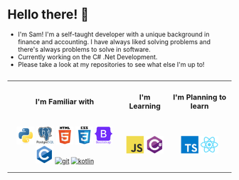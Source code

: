 <h1> Hello there! 👋 </h1>

- I'm Sam! I'm a self-taught developer with a unique background in finance and accounting. I have always liked solving problems and there's always problems to solve in software.
- Currently working on the C# .Net Development.
- Please take a look at my repositories to see what else I'm up to!
  
<table align="left">
  <tr align="center">
    <th><h3>I'm Familiar with</h3></th>
    <th><h3>I'm Learning</h3></th>
    <th><h3>I'm Planning to learn</h3></th>
  </tr>
  <tr align="center">
    <td><!--Familiar with-->
      <p> 
        <a href="https://www.python.org" target="_blank" rel="noreferrer">
          <img src="https://raw.githubusercontent.com/devicons/devicon/master/icons/python/python-original.svg" alt="python" width="40" height="40"/></a> 
        <a href="https://www.postgresql.org" target="_blank" rel="noreferrer">
          <img src="https://raw.githubusercontent.com/devicons/devicon/master/icons/postgresql/postgresql-original-wordmark.svg" alt="postgresql" width="40" height="40"/></a> 
        <a href="https://www.w3.org/html/" target="_blank" rel="noreferrer">
          <img src="https://raw.githubusercontent.com/devicons/devicon/master/icons/html5/html5-original-wordmark.svg" alt="html5" width="40" height="40"/></a>
         <a href="https://www.w3.org/Style/CSS/" target="_blank" rel="noreferrer">
          <img src="https://raw.githubusercontent.com/devicons/devicon/master/icons/css3/css3-original-wordmark.svg" alt="css3" width="40" height="40"/></a> 
        <a href="https://getbootstrap.com" target="_blank" rel="noreferrer">
          <img src="https://raw.githubusercontent.com/devicons/devicon/master/icons/bootstrap/bootstrap-plain-wordmark.svg" alt="bootstrap" width="40" height="40"/></a> 
        <a href="https://www.cprogramming.com/" target="_blank" rel="noreferrer">
          <img src="https://raw.githubusercontent.com/devicons/devicon/master/icons/c/c-original.svg" alt="c" width="40" height="40"/></a> 
        <a href="https://git-scm.com/" target="_blank" rel="noreferrer">
          <img src="https://www.vectorlogo.zone/logos/git-scm/git-scm-icon.svg" alt="git" width="40" height="40"/></a>
        <a href="https://kotlinlang.org" target="_blank" rel="noreferrer">  
          <img src="https://www.vectorlogo.zone/logos/kotlinlang/kotlinlang-icon.svg" alt="kotlin" width="40" height="40"/></a> 
      </p>
    </td>
    <td><!--Learning with-->
      <p>
        <a href="https://developer.mozilla.org/en-US/docs/Web/JavaScript" target="_blank" rel="noreferrer">  
          <img src="https://raw.githubusercontent.com/devicons/devicon/master/icons/javascript/javascript-original.svg" alt="javascript" width="40" height="40"/></a> 
        <a href="https://dotnet.microsoft.com/en-us/languages/csharp" target="_blank" rel="noreferrer"> 
          <img src="https://raw.githubusercontent.com/devicons/devicon/master/icons/csharp/csharp-original.svg" alt="csharp" width="40" height="40"/></a> 
      </p>
    </td>
    <td><!--Planning with-->
      <p>
        <a href="https://www.typescriptlang.org/" target="_blank" rel="noreferrer">
            <img src="https://raw.githubusercontent.com/devicons/devicon/master/icons/typescript/typescript-original.svg" alt="typescript" width="40" height="40"/></a> 
        <a href="https://react.dev/" target="_blank" rel="noreferrer">
            <img src="https://raw.githubusercontent.com/devicons/devicon/master/icons/react/react-original.svg" alt="react" width="40" height="40"/></a> 
      </p>
    </td>
  </tr>
</table>



